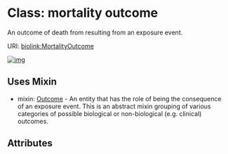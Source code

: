
# Class: mortality outcome


An outcome of death from resulting from an exposure event.

URI: [biolink:MortalityOutcome](https://w3id.org/biolink/vocab/MortalityOutcome)


[![img](https://yuml.me/diagram/nofunky;dir:TB/class/[Outcome],[MortalityOutcome]uses%20-.->[Outcome])](https://yuml.me/diagram/nofunky;dir:TB/class/[Outcome],[MortalityOutcome]uses%20-.->[Outcome])

## Uses Mixin

 *  mixin: [Outcome](Outcome.md) - An entity that has the role of being the consequence of an exposure event. This is an abstract mixin grouping of various categories of possible biological or non-biological (e.g. clinical) outcomes.

## Attributes

